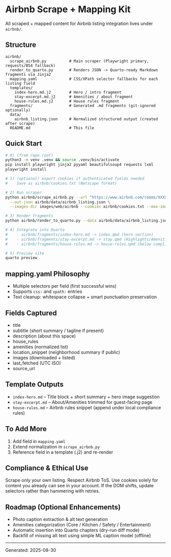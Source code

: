 # Airbnb Scrape + Mapping Kit

All scraped + mapped content for Airbnb listing integration lives under `airbnb/`.

## Structure

```
airbnb/
  scrape_airbnb.py          # Main scraper (Playwright primary, requests/BS4 fallback)
  render_to_quarto.py       # Renders JSON -> Quarto-ready Markdown fragments via Jinja2
  mapping.yaml              # CSS/XPath selector fallbacks for each listing field
  templates/
    index-hero.md.j2        # Hero / intro fragment
    stay-excerpt.md.j2      # Amenities / about fragment
    house-rules.md.j2       # House rules fragment
  fragments/                # Generated .md fragments (git-ignored optionally)
  data/
    airbnb_listing.json     # Normalized structured output (created after scrape)
  README.md                 # This file
```

## Quick Start

```bash
# 0) (from repo root)
python3 -m venv .venv && source .venv/bin/activate
pip install playwright jinja2 pyyaml beautifulsoup4 requests lxml
playwright install

# 1) (optional) export cookies if authenticated fields needed
#    Save as airbnb/cookies.txt (Netscape format)

# 2) Run scraper
python airbnb/scrape_airbnb.py --url "https://www.airbnb.com/rooms/XXXX" \
  --out-json airbnb/data/airbnb_listing.json \
  --images-dir images/web/airbnb --cookies airbnb/cookies.txt --max-images 12

# 3) Render fragments
python airbnb/render_to_quarto.py --data airbnb/data/airbnb_listing.json --out airbnb/fragments/

# 4) Integrate into Quarto
#    - airbnb/fragments/index-hero.md -> index.qmd (hero section)
#    - airbnb/fragments/stay-excerpt.md -> stay.qmd (Highlights/Amenities)
#    - airbnb/fragments/house-rules.md -> house-rules.qmd (below compliance block)

# 5) Preview site
quarto preview
```

## mapping.yaml Philosophy
- Multiple selectors per field (first successful wins)
- Supports `css:` and `xpath:` entries
- Text cleanup: whitespace collapse + smart punctuation preservation

## Fields Captured
- title
- subtitle (short summary / tagline if present)
- description (about this space)
- house_rules
- amenities (normalized list)
- location_snippet (neighborhood summary if public)
- images (downloaded + listed)
- last_fetched (UTC ISO)
- source_url

## Template Outputs
- `index-hero.md` – Title block + short summary + hero image suggestion
- `stay-excerpt.md` – About/Amenities trimmed for guest-facing page
- `house-rules.md` – Airbnb rules snippet (append under local compliance rules)

## To Add More
1. Add field in `mapping.yaml`
2. Extend normalization in `scrape_airbnb.py`
3. Reference field in a template (.j2) and re-render

## Compliance & Ethical Use
Scrape only your own listing. Respect Airbnb ToS. Use cookies solely for content you already can see in your account. If the DOM shifts, update selectors rather than hammering with retries.

## Roadmap (Optional Enhancements)
- Photo caption extraction & alt text generation
- Amenities categorization (Core / Kitchen / Safety / Entertainment)
- Automatic insertion into Quarto chapters (dry-run diff mode)
- Backfill of missing alt text using simple ML caption model (offline)

---
Generated: 2025-08-30
